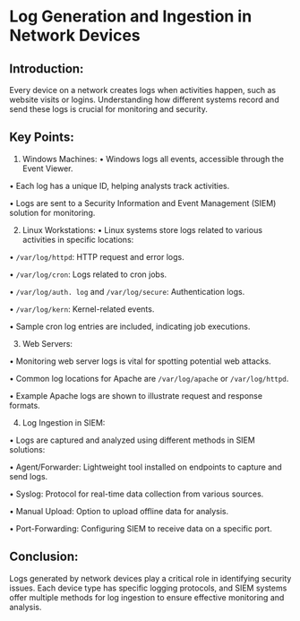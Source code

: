 # Log Generation and Ingestion in Network Devices 

## Introduction: 
Every device on a network creates logs when activities happen, such as website visits or logins. Understanding how different systems record and send these logs is crucial for monitoring and security. 

## Key Points: 

1. Windows Machines: 
• Windows logs all events, accessible through the Event Viewer. 

• Each log has a unique ID, helping analysts track activities. 

• Logs are sent to a Security Information and Event Management (SIEM) solution for monitoring. 

2. Linux Workstations: 
• Linux systems store logs related to various activities in specific locations: 

• `/var/log/httpd`: HTTP request and error logs. 

• `/var/log/cron`: Logs related to cron jobs. 

• `/var/log/auth. log` and `/var/log/secure`: Authentication logs. 

• `/var/log/kern`: Kernel-related events. 

• Sample cron log entries are included, indicating job executions. 

3. Web Servers: 

• Monitoring web server logs is vital for spotting potential web attacks. 

• Common log locations for Apache are `/var/log/apache` or `/var/log/httpd`. 

• Example Apache logs are shown to illustrate request and response formats. 

4. Log Ingestion in SIEM: 

• Logs are captured and analyzed using different methods in SIEM solutions: 

• Agent/Forwarder: Lightweight tool installed on endpoints to capture and send logs. 

• Syslog: Protocol for real-time data collection from various sources. 

• Manual Upload: Option to upload offline data for analysis. 

• Port-Forwarding: Configuring SIEM to receive data on a specific port. 

## Conclusion: 
Logs generated by network devices play a critical role in identifying security issues. Each device type has specific logging protocols, and SIEM systems offer multiple methods for log ingestion to ensure effective monitoring and analysis.